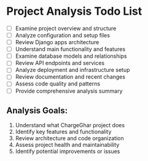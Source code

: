 # Project Analysis Todo List

- [ ] Examine project overview and structure
- [ ] Analyze configuration and setup files
- [ ] Review Django apps architecture
- [ ] Understand main functionality and features
- [ ] Examine database models and relationships
- [ ] Review API endpoints and services
- [ ] Analyze deployment and infrastructure setup
- [ ] Review documentation and recent changes
- [ ] Assess code quality and patterns
- [ ] Provide comprehensive analysis summary

## Analysis Goals:
1. Understand what ChargeGhar project does
2. Identify key features and functionality
3. Review architecture and code organization
4. Assess project health and maintainability
5. Identify potential improvements or issues
